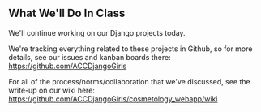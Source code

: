 ## What We'll Do In Class

We'll continue working on our Django projects today.

We're tracking everything related to these projects in Github, so for more
details, see our issues and kanban boards there: <https://github.com/ACCDjangoGirls>

For all of the process/norms/collaboration that we've discussed, see the write-up 
on our wiki here: <https://github.com/ACCDjangoGirls/cosmetology_webapp/wiki>
